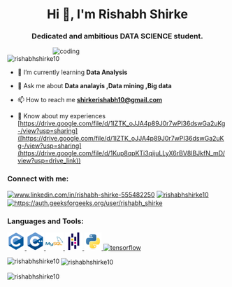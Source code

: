 <h1 align="center">Hi 👋, I'm Rishabh Shirke</h1>
<h3 align="center">Dedicated and ambitious DATA SCIENCE student.</h3>

<img align="right" alt="coding" width="400" src="https://user-images.githubusercontent.com/55389276/140866485-8fb1c876-9a8f-4d6a-98dc-08c4981eaf70.gif">

<p align="left"> <img src="https://komarev.com/ghpvc/?username=rishabhshirke10&label=Profile%20views&color=0e75b6&style=flat" alt="rishabhshirke10" /> </p>

- 🌱 I’m currently learning **Data Analysis**

- 💬 Ask me about **Data analayis ,Data mining ,Big data**

- 📫 How to reach me **shirkerishabh10@gmail.com**

- 📄 Know about my experiences [https://drive.google.com/file/d/1IZTK_oJJA4p89J0r7wPI36dswGa2uKg-/view?usp=sharing]([https://drive.google.com/file/d/1IZTK_oJJA4p89J0r7wPI36dswGa2uKg-/view?usp=sharing](https://drive.google.com/file/d/1Kup8qpKTi3qijuLLyX6rBV8lBJkfN_mD/view?usp=drive_link))

<h3 align="left">Connect with me:</h3>
<p align="left">
<a href="https://linkedin.com/in/www.linkedin.com/in/rishabh-shirke-555482250" target="blank"><img align="center" src="https://raw.githubusercontent.com/rahuldkjain/github-profile-readme-generator/master/src/images/icons/Social/linked-in-alt.svg" alt="www.linkedin.com/in/rishabh-shirke-555482250" height="30" width="40" /></a>
<a href="https://www.leetcode.com/rishabhshirke10" target="blank"><img align="center" src="https://raw.githubusercontent.com/rahuldkjain/github-profile-readme-generator/master/src/images/icons/Social/leet-code.svg" alt="rishabhshirke10" height="30" width="40" /></a>
<a href="https://auth.geeksforgeeks.org/user/https://auth.geeksforgeeks.org/user/rishabh_shirke" target="blank"><img align="center" src="https://raw.githubusercontent.com/rahuldkjain/github-profile-readme-generator/master/src/images/icons/Social/geeks-for-geeks.svg" alt="https://auth.geeksforgeeks.org/user/rishabh_shirke" height="30" width="40" /></a>
</p>

<h3 align="left">Languages and Tools:</h3>
<p align="left"> <a href="https://www.cprogramming.com/" target="_blank" rel="noreferrer"> <img src="https://raw.githubusercontent.com/devicons/devicon/master/icons/c/c-original.svg" alt="c" width="40" height="40"/> </a> <a href="https://www.w3schools.com/cpp/" target="_blank" rel="noreferrer"> <img src="https://raw.githubusercontent.com/devicons/devicon/master/icons/cplusplus/cplusplus-original.svg" alt="cplusplus" width="40" height="40"/> </a> <a href="https://www.mysql.com/" target="_blank" rel="noreferrer"> <img src="https://raw.githubusercontent.com/devicons/devicon/master/icons/mysql/mysql-original-wordmark.svg" alt="mysql" width="40" height="40"/> </a> <a href="https://pandas.pydata.org/" target="_blank" rel="noreferrer"> <img src="https://raw.githubusercontent.com/devicons/devicon/2ae2a900d2f041da66e950e4d48052658d850630/icons/pandas/pandas-original.svg" alt="pandas" width="40" height="40"/> </a> <a href="https://www.python.org" target="_blank" rel="noreferrer"> <img src="https://raw.githubusercontent.com/devicons/devicon/master/icons/python/python-original.svg" alt="python" width="40" height="40"/> </a> <a href="https://www.tensorflow.org" target="_blank" rel="noreferrer"> <img src="https://www.vectorlogo.zone/logos/tensorflow/tensorflow-icon.svg" alt="tensorflow" width="40" height="40"/> </a> </p>

<p><img align="left" src="https://github-readme-stats.vercel.app/api/top-langs?username=rishabhshirke10&show_icons=true&locale=en&layout=compact" alt="rishabhshirke10" /></p>

<p>&nbsp;<img align="center" src="https://github-readme-stats.vercel.app/api?username=rishabhshirke10&show_icons=true&locale=en" alt="rishabhshirke10" /></p>

<p><img align="center" src="https://github-readme-streak-stats.herokuapp.com/?user=rishabhshirke10&" alt="rishabhshirke10" /></p>
